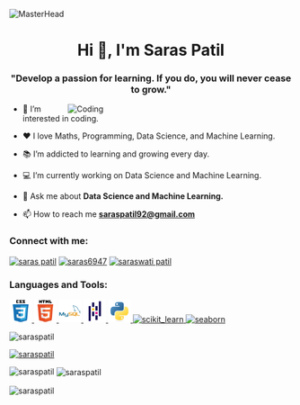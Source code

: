   ![MasterHead](https://miro.medium.com/max/1400/1*37ABKi4XeHkEWHxlF3LIog.gif)
<h1 align="center">Hi 👋, I'm Saras Patil</h1>
<h3 align="center">"Develop a passion for learning. If you do, you will never cease to grow."</h3>

<img align="right" alt="Coding" width="400" src="https://c.tenor.com/flflC6GFzO8AAAAd/sultan-alrefaei-programmer.gif">

- 👀 I’m interested in coding.

- ❤️ I love Maths, Programming, Data Science, and Machine Learning.

- 📚 I’m addicted to learning and growing every day.

- 💻 I’m currently working on Data Science and Machine Learning.

- 💬 Ask me about **Data Science and Machine Learning.**

- 📫 How to reach me **saraspatil92@gmail.com**


<h3 align="left">Connect with me:</h3>
<p align="left">
<a href="https://fb.com/saras patil" target="blank"><img align="center" src="https://raw.githubusercontent.com/rahuldkjain/github-profile-readme-generator/master/src/images/icons/Social/facebook.svg" alt="saras patil" height="30" width="40" /></a>
<a href="https://instagram.com/saras6947" target="blank"><img align="center" src="https://raw.githubusercontent.com/rahuldkjain/github-profile-readme-generator/master/src/images/icons/Social/instagram.svg" alt="saras6947" height="30" width="40" /></a>
<a href="https://www.linkedin.com/feed/" target="blank"><img align="center" src="https://raw.githubusercontent.com/rahuldkjain/github-profile-readme-generator/master/src/images/icons/Social/linked-in-alt.svg" alt="saraswati patil" height="30" width="40" /></a>
</p>

<h3 align="left">Languages and Tools:</h3>
<p align="left"> <a href="https://www.w3schools.com/css/" target="_blank" rel="noreferrer"> <img src="https://raw.githubusercontent.com/devicons/devicon/master/icons/css3/css3-original-wordmark.svg" alt="css3" width="40" height="40"/> </a> <a href="https://www.w3.org/html/" target="_blank" rel="noreferrer"> <img src="https://raw.githubusercontent.com/devicons/devicon/master/icons/html5/html5-original-wordmark.svg" alt="html5" width="40" height="40"/> </a> <a href="https://www.mysql.com/" target="_blank" rel="noreferrer"> <img src="https://raw.githubusercontent.com/devicons/devicon/master/icons/mysql/mysql-original-wordmark.svg" alt="mysql" width="40" height="40"/> </a> <a href="https://pandas.pydata.org/" target="_blank" rel="noreferrer"> <img src="https://raw.githubusercontent.com/devicons/devicon/2ae2a900d2f041da66e950e4d48052658d850630/icons/pandas/pandas-original.svg" alt="pandas" width="40" height="40"/> </a> <a href="https://www.python.org" target="_blank" rel="noreferrer"> <img src="https://raw.githubusercontent.com/devicons/devicon/master/icons/python/python-original.svg" alt="python" width="40" height="40"/> </a> <a href="https://scikit-learn.org/" target="_blank" rel="noreferrer"> <img src="https://upload.wikimedia.org/wikipedia/commons/0/05/Scikit_learn_logo_small.svg" alt="scikit_learn" width="40" height="40"/> </a> <a href="https://seaborn.pydata.org/" target="_blank" rel="noreferrer"> <img src="https://seaborn.pydata.org/_images/logo-mark-lightbg.svg" alt="seaborn" width="40" height="40"/> </a> </p>

<p align="left"> <img src="https://komarev.com/ghpvc/?username=saraspatil&label=Profile%20views&color=0e75b6&style=flat" alt="saraspatil" /> </p>

<p align="left"> <a href="https://github.com/ryo-ma/github-profile-trophy"><img src="https://github-profile-trophy.vercel.app/?username=saraspatil" alt="saraspatil" /></a> </p>

<p><img align="left" src="https://github-readme-stats.vercel.app/api/top-langs?username=saraspatil&show_icons=true&locale=en&layout=compact" alt="saraspatil" /></p>

<p>&nbsp;<img align="center" src="https://github-readme-stats.vercel.app/api?username=saraspatil&show_icons=true&locale=en" alt="saraspatil" /></p>

<p><img align="center" src="https://github-readme-streak-stats.herokuapp.com/?user=saraspatil&" alt="saraspatil" /></p>

